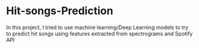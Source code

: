 # Hit-songs-Prediction
In this project, I tried to use machine learning/Deep Learning models to try to predict hit songs using features extracted from spectrograms and Spotify API
